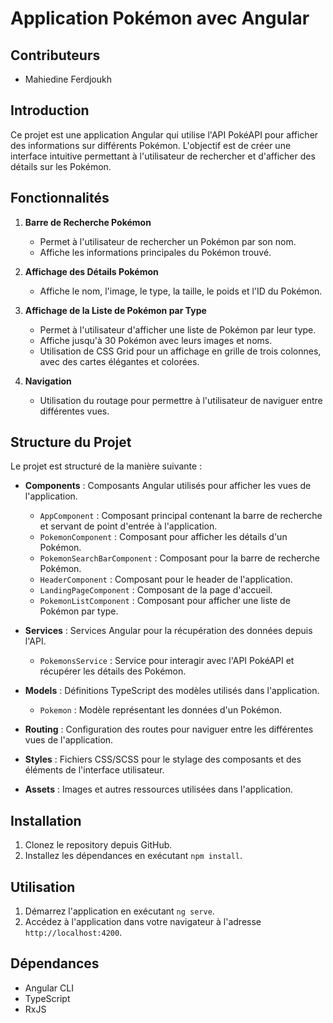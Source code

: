 # Application Pokémon avec Angular

## Contributeurs

- Mahiedine Ferdjoukh

## Introduction

Ce projet est une application Angular qui utilise l'API PokéAPI pour afficher des informations sur différents Pokémon. L'objectif est de créer une interface intuitive permettant à l'utilisateur de rechercher et d'afficher des détails sur les Pokémon.

## Fonctionnalités

1. **Barre de Recherche Pokémon**
    - Permet à l'utilisateur de rechercher un Pokémon par son nom.
    - Affiche les informations principales du Pokémon trouvé.

2. **Affichage des Détails Pokémon**
    - Affiche le nom, l'image, le type, la taille, le poids et l'ID du Pokémon.

3. **Affichage de la Liste de Pokémon par Type**
    - Permet à l'utilisateur d'afficher une liste de Pokémon par leur type.
    - Affiche jusqu'à 30 Pokémon avec leurs images et noms.
    - Utilisation de CSS Grid pour un affichage en grille de trois colonnes, avec des cartes élégantes et colorées.

4. **Navigation**
    - Utilisation du routage pour permettre à l'utilisateur de naviguer entre différentes vues.

## Structure du Projet

Le projet est structuré de la manière suivante :

- **Components** : Composants Angular utilisés pour afficher les vues de l'application.
    - `AppComponent` : Composant principal contenant la barre de recherche et servant de point d'entrée à l'application.
    - `PokemonComponent` : Composant pour afficher les détails d'un Pokémon.
    - `PokemonSearchBarComponent` : Composant pour la barre de recherche Pokémon.
    - `HeaderComponent` : Composant pour le header de l'application.
    - `LandingPageComponent` : Composant de la page d'accueil.
    - `PokemonListComponent` : Composant pour afficher une liste de Pokémon par type.    

- **Services** : Services Angular pour la récupération des données depuis l'API.
    - `PokemonsService` : Service pour interagir avec l'API PokéAPI et récupérer les détails des Pokémon.

- **Models** : Définitions TypeScript des modèles utilisés dans l'application.
    - `Pokemon` : Modèle représentant les données d'un Pokémon.

- **Routing** : Configuration des routes pour naviguer entre les différentes vues de l'application.

- **Styles** : Fichiers CSS/SCSS pour le stylage des composants et des éléments de l'interface utilisateur.

- **Assets** : Images et autres ressources utilisées dans l'application.

## Installation

1. Clonez le repository depuis GitHub.
2. Installez les dépendances en exécutant `npm install`.

## Utilisation

1. Démarrez l'application en exécutant `ng serve`.
2. Accédez à l'application dans votre navigateur à l'adresse `http://localhost:4200`.

## Dépendances

- Angular CLI
- TypeScript 
- RxJS 
